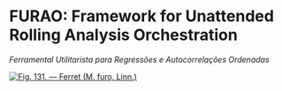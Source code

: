 # FURAO: Framework for Unattended Rolling Analysis Orchestration

_Ferramental Utilitarista para Regressões e Autocorrelações Ordenadas_

[![Fig. 131. — Ferret (M. furo, Linn.)](https://upload.wikimedia.org/wikipedia/commons/thumb/a/a5/Mammaliatheirva00figu_orig_0354.png/512px-Mammaliatheirva00figu_orig_0354.png?20231111205344)](https://commons.wikimedia.org/wiki/File:Mammaliatheirva00figu_orig_0354.png "Albin Mesnel, Édouard Riou, Edward Blyth, Alphonse de Neuville, Public domain, via Wikimedia Commons")
